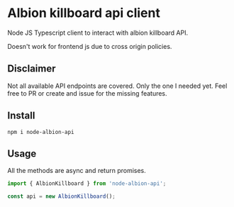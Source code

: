 # Albion killboard api client

Node JS Typescript client to interact with albion killboard API.

Doesn't work for frontend js due to cross origin policies.

## Disclaimer

Not all available API endpoints are covered. Only the one I needed yet.
Feel free to PR or create and issue for the missing features.

## Install

```
npm i node-albion-api
```

## Usage

All the methods are async and return promises.

```typescript
import { AlbionKillboard } from 'node-albion-api';

const api = new AlbionKillboard();
```
